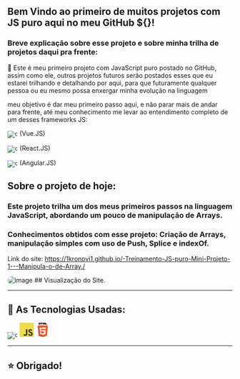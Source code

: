 ## Bem Vindo ao primeiro de muitos projetos com JS puro aqui no meu GitHub ${}!

### Breve explicação sobre esse projeto e sobre minha trilha de projetos daqui pra frente:

🔭 Este é meu primeiro projeto com JavaScript puro postado no GitHub, assim como ele, outros projetos futuros serão postados
esses que eu estarei trilhando e detalhando por aqui, para que futuramente qualquer pessoa ou eu mesmo possa enxergar minha evolução na linguagem

meu objetivo é dar meu primeiro passo aqui, e não parar mais de andar para frente, até meu conhecimento me levar ao entendimento completo de um desses frameworks JS:

<code><img height="23" src="https://raw.githubusercontent.com/marwin1991/profile-technology-icons/refs/heads/main/icons/vue_js.png" alt="c"/></code> (Vue.JS) </br>

<code><img height="26" src="https://raw.githubusercontent.com/marwin1991/profile-technology-icons/refs/heads/main/icons/react.png" alt="c"/></code> (React.JS) </br>

<code><img height="23" src="https://raw.githubusercontent.com/marwin1991/profile-technology-icons/refs/heads/main/icons/angular.png" alt="c"/></code> (Angular.JS) </br>

## Sobre o projeto de hoje:

### Este projeto trilha um dos meus primeiros passos na linguagem JavaScript, abordando um pouco de manipulação de Arrays.
### Conhecimentos obtidos com esse projeto: Criação de Arrays, manipulação simples com uso de Push, Splice e indexOf.

Link do site: <a>https://1kronovi1.github.io/-Treinamento-JS-puro-Mini-Projeto-1---Manipula-o-de-Array./</a>

<img width="400" alt="image" style="border-radius: 10px;" src="https://github.com/user-attachments/assets/0450741d-31e2-48ca-bdd5-f49d8e30643d" />
## Visualização do Site.

---

## 🚀 As Tecnologias Usadas:

<code><img height="32" src="https://cdn.iconscout.com/icon/free/png-512/c-programming-569564.png" alt="c"/></code>
<code><img height="32" src="https://raw.githubusercontent.com/github/explore/80688e429a7d4ef2fca1e82350fe8e3517d3494d/topics/javascript/javascript.png" alt="Javascript"/></code>
<code><img height="32" src="https://raw.githubusercontent.com/github/explore/80688e429a7d4ef2fca1e82350fe8e3517d3494d/topics/html/html.png" alt="HTML5"/></code>

---

## ⭐ Obrigado!
